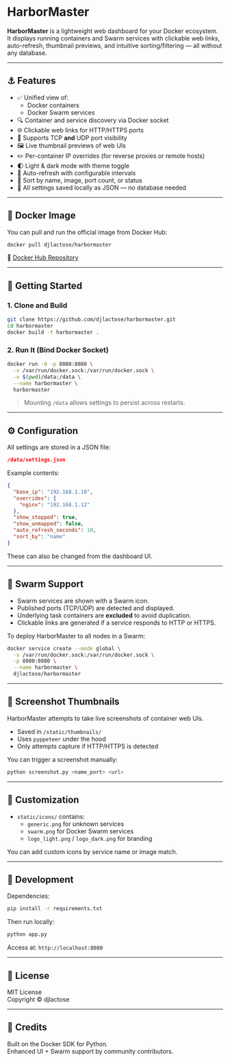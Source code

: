 # HarborMaster

**HarborMaster** is a lightweight web dashboard for your Docker ecosystem. It displays running containers and Swarm services with clickable web links, auto-refresh, thumbnail previews, and intuitive sorting/filtering — all without any database.

---

## ⚓ Features

- ✅ Unified view of:
  - Docker containers
  - Docker Swarm services
- 🔍 Container and service discovery via Docker socket
- 🌐 Clickable web links for HTTP/HTTPS ports
- 🧭 Supports TCP **and** UDP port visibility
- 🖼️ Live thumbnail previews of web UIs
- ✏️ Per-container IP overrides (for reverse proxies or remote hosts)
- 🌓 Light & dark mode with theme toggle
- 🔄 Auto-refresh with configurable intervals
- 🧰 Sort by name, image, port count, or status
- 🧪 All settings saved locally as JSON — no database needed

---

## 🐳 Docker Image

You can pull and run the official image from Docker Hub:

```bash
docker pull djlactose/harbormaster
```

🔗 [Docker Hub Repository](https://hub.docker.com/r/djlactose/harbormaster)

---

## 🚀 Getting Started

### 1. Clone and Build

```bash
git clone https://github.com/djlactose/harbormaster.git
cd harbormaster
docker build -t harbormaster .
```

### 2. Run It (Bind Docker Socket)

```bash
docker run -d -p 8080:8080 \
  -v /var/run/docker.sock:/var/run/docker.sock \
  -v $(pwd)/data:/data \
  --name harbormaster \
  harbormaster
```

> Mounting `/data` allows settings to persist across restarts.

---

## ⚙️ Configuration

All settings are stored in a JSON file:

```json
/data/settings.json
```

Example contents:

```json
{
  "base_ip": "192.168.1.10",
  "overrides": {
    "nginx": "192.168.1.12"
  },
  "show_stopped": true,
  "show_unmapped": false,
  "auto_refresh_seconds": 10,
  "sort_by": "name"
}
```

These can also be changed from the dashboard UI.

---

## 🐝 Swarm Support

- Swarm services are shown with a Swarm icon.
- Published ports (TCP/UDP) are detected and displayed.
- Underlying task containers are **excluded** to avoid duplication.
- Clickable links are generated if a service responds to HTTP or HTTPS.

To deploy HarborMaster to all nodes in a Swarm:

```bash
docker service create --mode global \
  -v /var/run/docker.sock:/var/run/docker.sock \
  -p 8080:8080 \
  --name harbormaster \
  djlactose/harbormaster
```

---

## 📸 Screenshot Thumbnails

HarborMaster attempts to take live screenshots of container web UIs.

- Saved in `/static/thumbnails/`
- Uses `pyppeteer` under the hood
- Only attempts capture if HTTP/HTTPS is detected

You can trigger a screenshot manually:

```bash
python screenshot.py <name_port> <url>
```

---

## 🎨 Customization

- `static/icons/` contains:
  - `generic.png` for unknown services
  - `swarm.png` for Docker Swarm services
  - `logo_light.png` / `logo_dark.png` for branding

You can add custom icons by service name or image match.

---

## 🧪 Development

Dependencies:

```bash
pip install -r requirements.txt
```

Then run locally:

```bash
python app.py
```

Access at: `http://localhost:8080`

---

## 📜 License

MIT License  
Copyright © djlactose

---

## 🙌 Credits

Built on the Docker SDK for Python.  
Enhanced UI + Swarm support by community contributors.

